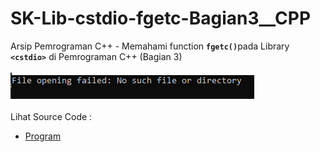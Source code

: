 # SK-Lib-cstdio-fgetc-Bagian3__CPP
Arsip Pemrograman C++ - Memahami function <code><b>fgetc()</b></code>pada Library <code><b>&lt;cstdio></b></code> di Pemrograman C++ (Bagian 3)<br><br>
<img src="https://github.com/RizkyKhapidsyah/SK-Lib-cstdio-fgetc-Bagian3__CPP/blob/master/SK-Lib-cstdio-fgetc-Bagian3__CPP/x64/result/001.PNG"><br><br>
Lihat Source Code : <br>
- <a href="https://github.com/RizkyKhapidsyah/SK-Lib-cstdio-fgetc-Bagian3__CPP/blob/master/SK-Lib-cstdio-fgetc-Bagian3__CPP/Source.cpp">Program</a>
